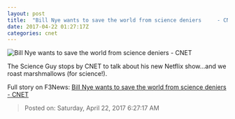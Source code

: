 ```yaml
---
layout: post
title:  "Bill Nye wants to save the world from science deniers     - CNET"
date: 2017-04-22 01:27:17Z
categories: cnet
---
```


![Bill Nye wants to save the world from science deniers     - CNET](https://cnet3.cbsistatic.com/img/NW2Pwwa5BVXcH8X_Qn8REX5ZTAA=/670x503/2017/04/21/1bccc7f8-7f67-4d31-b3d0-67b16be36fb5/bill-still.jpg)

The Science Guy stops by CNET to talk about his new Netflix show...and we roast marshmallows (for science!).


Full story on F3News: [Bill Nye wants to save the world from science deniers     - CNET](http://www.f3nws.com/n/43cjFJ)

> Posted on: Saturday, April 22, 2017 6:27:17 AM
